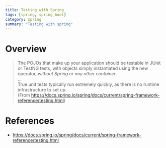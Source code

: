 ```yaml
---
title: Testing with Spring
tags: [spring, spring_boot]
category: spring
summary: "Testing with spring"
---
```


# Overview

> The POJOs that make up your application should be testable in JUnit or TestNG tests, with objects simply instantiated using the new operator, *without Spring or any other container*.   
...    
True unit tests typically run extremely quickly, as there is no runtime infrastructure to set up.    
(From <https://docs.spring.io/spring/docs/current/spring-framework-reference/testing.html>)


# References

* <https://docs.spring.io/spring/docs/current/spring-framework-reference/testing.html>
